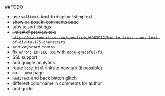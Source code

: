 ##TODO
- ~~use `selftext_html` to display listing text~~
- ~~show og post in comments page~~
- ~~tabs to sort listings~~
- ~~limit # of preview text `http://stackoverflow.com/questions/6983912/how-to-limit-inner-text-of-div-to-175-characters`~~
- add keyboard control
- fix `error: EMFILE OSX` with `node-graceful-fs`
- SSL support
- add google analytics
- route `body_html` links to new tab (if possible)
- `NOT FOUND` page
- `Redirect` and back button glitch
- different color name in comments for author
- add guide
